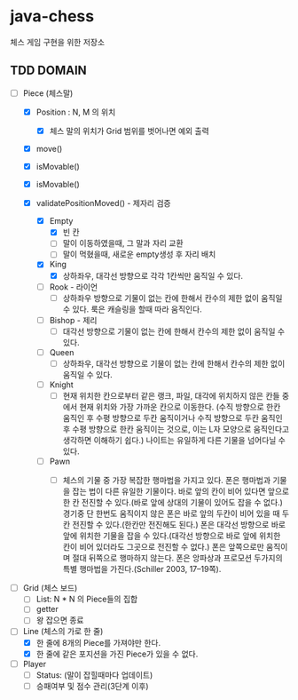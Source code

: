# java-chess

체스 게임 구현을 위한 저장소

## TDD DOMAIN

- [ ] Piece (체스말)
    - [x] Position : N, M 의 위치
        - [x] 체스 말의 위치가 Grid 범위를 벗어나면 예외 출력
    - [x] move()
    - [x] isMovable()
    - [x] isMovable()
    - [x] validatePositionMoved() - 제자리 검증
      
        - [x] Empty 
            - [x] 빈 칸
            - [ ] 말이 이동하였을때, 그 말과 자리 교환
            - [ ] 말이 먹혔을때, 새로운 empty생성 후 자리 배치
        - [x] King
            - [x] 상하좌우, 대각선 방향으로 각각 1칸씩만 움직일 수 있다.
        - [ ] Rook - 라이언
            - [ ] 상하좌우 방향으로 기물이 없는 칸에 한해서 칸수의 제한 없이 움직일 수 있다. 룩은 캐슬링을 할때 따라 움직인다.
        - [ ] Bishop - 제리
            - [ ] 대각선 방향으로 기물이 없는 칸에 한해서 칸수의 제한 없이 움직일 수 있다.
        - [ ] Queen
            - [ ] 상하좌우, 대각선 방향으로 기물이 없는 칸에 한해서 칸수의 제한 없이 움직일 수 있다.
        - [ ] Knight
            - [ ] 현재 위치한 칸으로부터 같은 랭크, 파일, 대각에 위치하지 않은 칸들 중에서 현재 위치와 가장 가까운 칸으로 이동한다. (수직 방향으로 한칸 움직인 후 수평 방향으로 두칸 움직이거나
              수직 방향으로 두칸 움직인 후 수평 방향으로 한칸 움직이는 것으로, 이는 L자 모양으로 움직인다고 생각하면 이해하기 쉽다.) 나이트는 유일하게 다른 기물을 넘어다닐 수 있다.
        - [ ] Pawn
            - [ ] 체스의 기물 중 가장 복잡한 행마법을 가지고 있다. 폰은 행마법과 기물을 잡는 법이 다른 유일한 기물이다. 바로 앞의 칸이 비어 있다면 앞으로 한 칸 전진할 수 있다.(바로 앞에
              상대의 기물이 있어도 잡을 수 없다.)
              경기중 단 한번도 움직이지 않은 폰은 바로 앞의 두칸이 비어 있을 때 두칸 전진할 수 있다.(한칸만 전진해도 된다.) 폰은 대각선 방향으로 바로 앞에 위치한 기물을 잡을 수 있다.(대각선
              방향으로 바로 앞에 위치한 칸이 비어 있더라도 그곳으로 전진할 수 없다.)
              폰은 앞쪽으로만 움직이며 절대 뒤쪽으로 행마하지 않는다. 폰은 앙파상과 프로모션 두가지의 특별 행마법을 가진다.(Schiller 2003, 17–19쪽).


- [ ] Grid (체스 보드)
    - [ ] List<Line>: N * N 의 Piece들의 집합
    - [ ] getter
    - [ ] 왕 잡으면 종료

- [ ] Line (체스의 가로 한 줄)
    - [x] 한 줄에 8개의 Piece를 가져야만 한다.
    - [x] 한 줄에 같은 포지션을 가진 Piece가 있을 수 없다.

- [ ] Player
    - [ ] Status: (말이 잡힐때마다 업데이트)
    - [ ] 승패여부 및 점수 관리(3단계 이후)